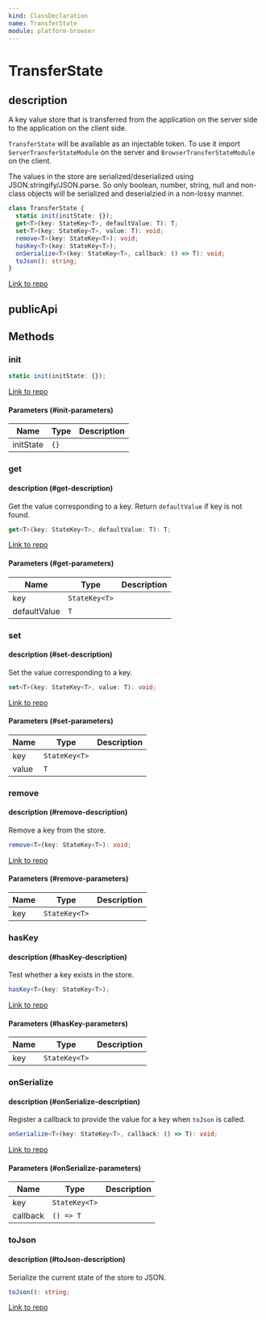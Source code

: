 ```yaml
---
kind: ClassDeclaration
name: TransferState
module: platform-browser
---
```


# TransferState

## description

A key value store that is transferred from the application on the server side to the application
on the client side.

`TransferState` will be available as an injectable token. To use it import
`ServerTransferStateModule` on the server and `BrowserTransferStateModule` on the client.

The values in the store are serialized/deserialized using JSON.stringify/JSON.parse. So only
boolean, number, string, null and non-class objects will be serialized and deserialzied in a
non-lossy manner.

```ts
class TransferState {
  static init(initState: {});
  get<T>(key: StateKey<T>, defaultValue: T): T;
  set<T>(key: StateKey<T>, value: T): void;
  remove<T>(key: StateKey<T>): void;
  hasKey<T>(key: StateKey<T>);
  onSerialize<T>(key: StateKey<T>, callback: () => T): void;
  toJson(): string;
}
```

[Link to repo](https://github.com/timdeschryver/angular/blob/master/packages/platform-browser/src/browser/transfer_state.ts#L81-L144)

## publicApi

## Methods

### init

```ts
static init(initState: {});
```

[Link to repo](https://github.com/timdeschryver/angular/blob/master/packages/platform-browser/src/browser/transfer_state.ts#L87-L91)

#### Parameters (#init-parameters)

| Name      | Type | Description |
| --------- | ---- | ----------- |
| initState | `{}` |             |

### get

#### description (#get-description)

Get the value corresponding to a key. Return `defaultValue` if key is not found.

```ts
get<T>(key: StateKey<T>, defaultValue: T): T;
```

[Link to repo](https://github.com/timdeschryver/angular/blob/master/packages/platform-browser/src/browser/transfer_state.ts#L96-L98)

#### Parameters (#get-parameters)

| Name         | Type          | Description |
| ------------ | ------------- | ----------- |
| key          | `StateKey<T>` |             |
| defaultValue | `T`           |             |

### set

#### description (#set-description)

Set the value corresponding to a key.

```ts
set<T>(key: StateKey<T>, value: T): void;
```

[Link to repo](https://github.com/timdeschryver/angular/blob/master/packages/platform-browser/src/browser/transfer_state.ts#L103-L105)

#### Parameters (#set-parameters)

| Name  | Type          | Description |
| ----- | ------------- | ----------- |
| key   | `StateKey<T>` |             |
| value | `T`           |             |

### remove

#### description (#remove-description)

Remove a key from the store.

```ts
remove<T>(key: StateKey<T>): void;
```

[Link to repo](https://github.com/timdeschryver/angular/blob/master/packages/platform-browser/src/browser/transfer_state.ts#L110-L112)

#### Parameters (#remove-parameters)

| Name | Type          | Description |
| ---- | ------------- | ----------- |
| key  | `StateKey<T>` |             |

### hasKey

#### description (#hasKey-description)

Test whether a key exists in the store.

```ts
hasKey<T>(key: StateKey<T>);
```

[Link to repo](https://github.com/timdeschryver/angular/blob/master/packages/platform-browser/src/browser/transfer_state.ts#L117-L119)

#### Parameters (#hasKey-parameters)

| Name | Type          | Description |
| ---- | ------------- | ----------- |
| key  | `StateKey<T>` |             |

### onSerialize

#### description (#onSerialize-description)

Register a callback to provide the value for a key when `toJson` is called.

```ts
onSerialize<T>(key: StateKey<T>, callback: () => T): void;
```

[Link to repo](https://github.com/timdeschryver/angular/blob/master/packages/platform-browser/src/browser/transfer_state.ts#L124-L126)

#### Parameters (#onSerialize-parameters)

| Name     | Type          | Description |
| -------- | ------------- | ----------- |
| key      | `StateKey<T>` |             |
| callback | `() => T`     |             |

### toJson

#### description (#toJson-description)

Serialize the current state of the store to JSON.

```ts
toJson(): string;
```

[Link to repo](https://github.com/timdeschryver/angular/blob/master/packages/platform-browser/src/browser/transfer_state.ts#L131-L143)
